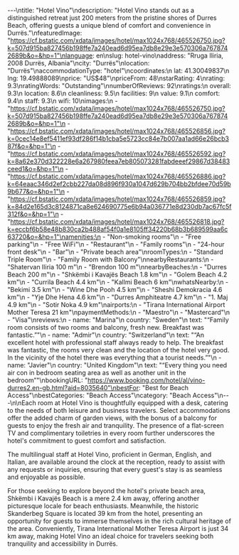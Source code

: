 ---\ntitle: "Hotel Vino"\ndescription: "Hotel Vino stands out as a distinguished retreat just 200 meters from the pristine shores of Durres Beach, offering guests a unique blend of comfort and convenience in Durrës."\nfeaturedImage: "https://cf.bstatic.com/xdata/images/hotel/max1024x768/465526750.jpg?k=507d915ba827456b198ffe7a240ead6d95ea7db8e29e3e570306a7678742689b&o=&hp=1"\nlanguage: en\nslug: hotel-vino\naddress: "Rruga Iliria, 2008 Durrës, Albania"\ncity: "Durrës"\nlocation: "Durrës"\naccommodationType: "hotel"\ncoordinates:\n  lat: 41.30049837\n  lng: 19.49888089\nprice: "US$48"\npriceFrom: 48\nstarRating: 4\nrating: 9.3\nratingWords: "Outstanding"\nnumberOfReviews: 92\nratings:\n  overall: 9.3\n  location: 8.6\n  cleanliness: 9.5\n  facilities: 9\n  value: 9.1\n  comfort: 9.4\n  staff: 9.3\n  wifi: 10\nimages:\n  - "https://cf.bstatic.com/xdata/images/hotel/max1024x768/465526750.jpg?k=507d915ba827456b198ffe7a240ead6d95ea7db8e29e3e570306a7678742689b&o=&hp=1"\n  - "https://cf.bstatic.com/xdata/images/hotel/max1024x768/465526856.jpg?k=0cec14e8ef5411ef93df286f14b1cba5e5723cc84e7b007aa1ad66e26bcb387f&o=&hp=1"\n  - "https://cf.bstatic.com/xdata/images/hotel/max1024x768/465526592.jpg?k=8a62e370d322228e6a267980feea7eb805073281fabdeeef29867d38483ceed1&o=&hp=1"\n  - "https://cf.bstatic.com/xdata/images/hotel/max1024x768/465526886.jpg?k=64eaac346d2ef2cbb227da08d896f930a1047d629b704bb2bfdee70d59b9b677&o=&hp=1"\n  - "https://cf.bstatic.com/xdata/images/hotel/max1024x768/465526859.jpg?k=84d2e165d3c8124871ca8e624690775e6b94a036771e8d230db7ac67fc5f312f&o=&hp=1"\n  - "https://cf.bstatic.com/xdata/images/hotel/max1024x768/465526818.jpg?k=eccbf6b58e48b830ca2b488af54f0a1e8105ff34220b68b3b689599aa6c63720&o=&hp=1"\namenities:\n  - "Non-smoking rooms"\n  - "Free parking"\n  - "Free WiFi"\n  - "Restaurant"\n  - "Family rooms"\n  - "24-hour front desk"\n  - "Bar"\n  - "Private beach area"\nroomTypes:\n  - "Standard Triple Room"\n  - "Family Room with Balcony"\nnearbyRestaurants:\n  - "Shatervan Iliria 100 m"\n  - "Brendon 100 m"\nnearbyBeaches:\n  - "Durres Beach 200 m"\n  - "Shkëmbi i Kavajës Beach 1.8 km"\n  - "Golem Beach 4.2 km"\n  - "Currila Beach 4.4 km"\n  - "Kallmi Beach 6 km"\nwhatsNearby:\n  - "Bekimi 3.5 km"\n  - "Wine Dhe Pooh 4.5 km"\n  - "Sheshi Demokracia 4.6 km"\n  - "Yje Dhe Hena 4.6 km"\n  - "Durres Amphiteatre 4.7 km"\n  - "1. Maj 4.9 km"\n  - "Sotir Noka 4.9 km"\nairports:\n  - "Tirana International Airport Mother Teresa 21 km"\npaymentMethods:\n  - "Maestro"\n  - "Mastercard"\n  - "Visa"\nreviews:\n  - name: "Marina"\n    country: "Sweden"\n    text: "“Family room consists of two rooms and balcony, fresh new. Breakfast was fantastic.”"\n  - name: "Admir"\n    country: "Switzerland"\n    text: "“An excellent hotel with professional staff always ready to help. The breakfast was fantastic, the rooms very clean and the location of the hotel very good. In the vicinity of the hotel there was everything that a tourist needs.”"\n  - name: "Javier"\n    country: "United Kingdom"\n    text: "“Every thing you need air con in bedroom seating area as well as another unit in the bedroom”"\nbookingURL: "https://www.booking.com/hotel/al/vino-durres2.en-gb.html?aid=8035640"\nbestFor: "Best for Beach Access"\nbestCategories: "Beach Access"\ncategory: "Beach Access"\n---\n\nEach room at Hotel Vino is thoughtfully equipped with a desk, catering to the needs of both leisure and business travelers. Select accommodations offer the added charm of garden views, with the bonus of a balcony for guests to enjoy the fresh air and tranquility. The presence of a flat-screen TV and complimentary toiletries in every room further underscores the hotel's commitment to guest comfort and satisfaction.

The multilingual staff at Hotel Vino, proficient in German, English, and Italian, are available around the clock at the reception, ready to assist with any requests or inquiries, ensuring that every guest's stay is as seamless and enjoyable as possible.

For those seeking to explore beyond the hotel's private beach area, Shkëmbi i Kavajës Beach is a mere 2.4 km away, offering another picturesque locale for beach enthusiasts. Meanwhile, the historic Skanderbeg Square is located 39 km from the hotel, presenting an opportunity for guests to immerse themselves in the rich cultural heritage of the area. Conveniently, Tirana International Mother Teresa Airport is just 34 km away, making Hotel Vino an ideal choice for travelers seeking both tranquility and accessibility in Durrës.